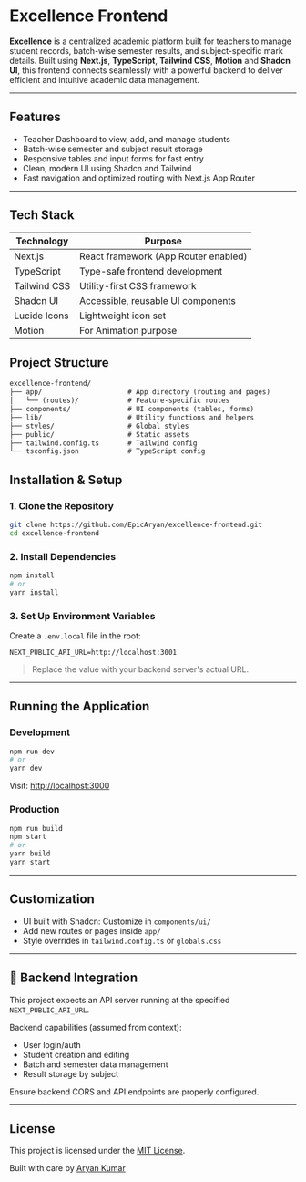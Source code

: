 



# Excellence Frontend

**Excellence** is a centralized academic platform built for teachers to manage student records, batch-wise semester results, and subject-specific mark details. Built using **Next.js**, **TypeScript**, **Tailwind CSS**, **Motion** and **Shadcn UI**, this frontend connects seamlessly with a powerful backend to deliver efficient and intuitive academic data management.

---

## Features

- Teacher Dashboard to view, add, and manage students
- Batch-wise semester and subject result storage
- Responsive tables and input forms for fast entry
- Clean, modern UI using Shadcn and Tailwind
- Fast navigation and optimized routing with Next.js App Router

---

## Tech Stack

| Technology      | Purpose                              |
|----------------|---------------------------------------|
| Next.js         | React framework (App Router enabled) |
| TypeScript      | Type-safe frontend development        |
| Tailwind CSS    | Utility-first CSS framework           |
| Shadcn UI       | Accessible, reusable UI components    |
| Lucide Icons    | Lightweight icon set                  |
| Motion          | For Animation purpose                  |


## Project Structure

```txt
excellence-frontend/
├── app/                     # App directory (routing and pages)
│   └── (routes)/            # Feature-specific routes
├── components/              # UI components (tables, forms)
├── lib/                     # Utility functions and helpers
├── styles/                  # Global styles
├── public/                  # Static assets
├── tailwind.config.ts       # Tailwind config
└── tsconfig.json            # TypeScript config
```

## Installation & Setup

### 1. Clone the Repository

```bash
git clone https://github.com/EpicAryan/excellence-frontend.git
cd excellence-frontend
````

### 2. Install Dependencies

```bash
npm install
# or
yarn install
```

### 3. Set Up Environment Variables

Create a `.env.local` file in the root:

```env
NEXT_PUBLIC_API_URL=http://localhost:3001
```

> Replace the value with your backend server's actual URL.

---

## Running the Application

### Development

```bash
npm run dev
# or
yarn dev
```

Visit: [http://localhost:3000](http://localhost:3000)

### Production

```bash
npm run build
npm start
# or
yarn build
yarn start
```

---

## Customization

* UI built with Shadcn: Customize in `components/ui/`
* Add new routes or pages inside `app/`
* Style overrides in `tailwind.config.ts` or `globals.css`

---

## 🔗 Backend Integration

This project expects an API server running at the specified `NEXT_PUBLIC_API_URL`.

Backend capabilities (assumed from context):

* User login/auth
* Student creation and editing
* Batch and semester data management
* Result storage by subject

Ensure backend CORS and API endpoints are properly configured.

---

## License

This project is licensed under the [MIT License](LICENSE).


Built with care by [Aryan Kumar](https://github.com/EpicAryan)

```

